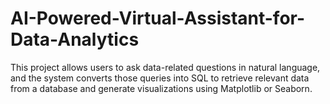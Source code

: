 # AI-Powered-Virtual-Assistant-for-Data-Analytics
This project allows users to ask data-related questions in natural language, and the system converts those queries into SQL to retrieve relevant data from a database and generate visualizations using Matplotlib or Seaborn.
